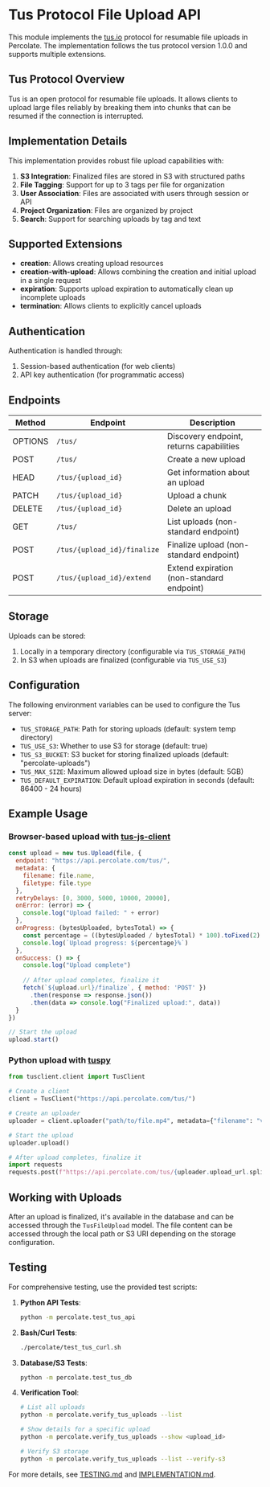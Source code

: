 # Tus Protocol File Upload API

This module implements the [tus.io](https://tus.io) protocol for resumable file uploads in Percolate. The implementation follows the tus protocol version 1.0.0 and supports multiple extensions.

## Tus Protocol Overview

Tus is an open protocol for resumable file uploads. It allows clients to upload large files reliably by breaking them into chunks that can be resumed if the connection is interrupted.

## Implementation Details

This implementation provides robust file upload capabilities with:

1. **S3 Integration**: Finalized files are stored in S3 with structured paths
2. **File Tagging**: Support for up to 3 tags per file for organization
3. **User Association**: Files are associated with users through session or API
4. **Project Organization**: Files are organized by project
5. **Search**: Support for searching uploads by tag and text

## Supported Extensions

- **creation**: Allows creating upload resources
- **creation-with-upload**: Allows combining the creation and initial upload in a single request
- **expiration**: Supports upload expiration to automatically clean up incomplete uploads
- **termination**: Allows clients to explicitly cancel uploads

## Authentication

Authentication is handled through:
1. Session-based authentication (for web clients)
2. API key authentication (for programmatic access)

## Endpoints

| Method | Endpoint | Description |
|--------|----------|-------------|
| OPTIONS | `/tus/` | Discovery endpoint, returns capabilities |
| POST | `/tus/` | Create a new upload |
| HEAD | `/tus/{upload_id}` | Get information about an upload |
| PATCH | `/tus/{upload_id}` | Upload a chunk |
| DELETE | `/tus/{upload_id}` | Delete an upload |
| GET | `/tus/` | List uploads (non-standard endpoint) |
| POST | `/tus/{upload_id}/finalize` | Finalize upload (non-standard endpoint) |
| POST | `/tus/{upload_id}/extend` | Extend expiration (non-standard endpoint) |

## Storage

Uploads can be stored:
1. Locally in a temporary directory (configurable via `TUS_STORAGE_PATH`)
2. In S3 when uploads are finalized (configurable via `TUS_USE_S3`)

## Configuration

The following environment variables can be used to configure the Tus server:

- `TUS_STORAGE_PATH`: Path for storing uploads (default: system temp directory)
- `TUS_USE_S3`: Whether to use S3 for storage (default: true)
- `TUS_S3_BUCKET`: S3 bucket for storing finalized uploads (default: "percolate-uploads")
- `TUS_MAX_SIZE`: Maximum allowed upload size in bytes (default: 5GB)
- `TUS_DEFAULT_EXPIRATION`: Default upload expiration in seconds (default: 86400 - 24 hours)

## Example Usage

### Browser-based upload with [tus-js-client](https://github.com/tus/tus-js-client)

```javascript
const upload = new tus.Upload(file, {
  endpoint: "https://api.percolate.com/tus/",
  metadata: {
    filename: file.name,
    filetype: file.type
  },
  retryDelays: [0, 3000, 5000, 10000, 20000],
  onError: (error) => {
    console.log("Upload failed: " + error)
  },
  onProgress: (bytesUploaded, bytesTotal) => {
    const percentage = ((bytesUploaded / bytesTotal) * 100).toFixed(2)
    console.log(`Upload progress: ${percentage}%`)
  },
  onSuccess: () => {
    console.log("Upload complete")
    
    // After upload completes, finalize it
    fetch(`${upload.url}/finalize`, { method: 'POST' })
      .then(response => response.json())
      .then(data => console.log("Finalized upload:", data))
  }
})

// Start the upload
upload.start()
```

### Python upload with [tuspy](https://github.com/tus/tus-py-client)

```python
from tusclient.client import TusClient

# Create a client
client = TusClient("https://api.percolate.com/tus/")

# Create an uploader
uploader = client.uploader("path/to/file.mp4", metadata={"filename": "video.mp4"})

# Start the upload
uploader.upload()

# After upload completes, finalize it
import requests
requests.post(f"https://api.percolate.com/tus/{uploader.upload_url.split('/')[-1]}/finalize")
```

## Working with Uploads

After an upload is finalized, it's available in the database and can be accessed through the `TusFileUpload` model. The file content can be accessed through the local path or S3 URI depending on the storage configuration.

## Testing

For comprehensive testing, use the provided test scripts:

1. **Python API Tests**:
   ```bash
   python -m percolate.test_tus_api
   ```

2. **Bash/Curl Tests**:
   ```bash
   ./percolate/test_tus_curl.sh
   ```

3. **Database/S3 Tests**:
   ```bash
   python -m percolate.test_tus_db
   ```

4. **Verification Tool**:
   ```bash
   # List all uploads
   python -m percolate.verify_tus_uploads --list
   
   # Show details for a specific upload
   python -m percolate.verify_tus_uploads --show <upload_id>
   
   # Verify S3 storage
   python -m percolate.verify_tus_uploads --list --verify-s3
   ```

For more details, see [TESTING.md](./TESTING.md) and [IMPLEMENTATION.md](./IMPLEMENTATION.md).